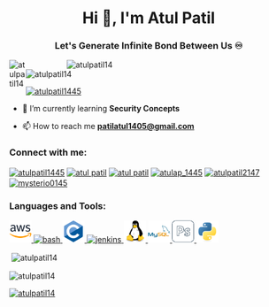 

<h1 align="center">Hi 👋, I'm Atul Patil</h1>
<h3 align="center">Let's Generate Infinite Bond Between Us ♾️</h3>
<img align="left" alt="atulpatil14" width="30" src="https://i.gifer.com/origin/d5/d51bd118fe85a5e16b2d3c2adac6b4cc_w200.gif" >

<img align="right" alt="atulpatil14" width="400" src="https://cdn.dribbble.com/users/1059583/screenshots/4171367/coding-freak.gif" >
<p align="left"> <img src="https://komarev.com/ghpvc/?username=atulpatil14&label=Profile%20views&color=0e75b6&style=flat" alt="atulpatil14" /> </p>

<p align="left"> <a href="https://twitter.com/atulpatil1445" target="blank"><img src="https://img.shields.io/twitter/follow/atulpatil1445?logo=twitter&style=for-the-badge" alt="atulpatil1445" /></a> </p>

- 🌱 I’m currently learning **Security Concepts**

- 📫 How to reach me **patilatul1405@gmail.com**

<h3 align="left">Connect with me:</h3>
<p align="left">
<a href="https://twitter.com/atulpatil1445" target="blank"><img align="center" src="https://raw.githubusercontent.com/rahuldkjain/github-profile-readme-generator/master/src/images/icons/Social/twitter.svg" alt="atulpatil1445" height="30" width="40" /></a>
<a href="https://linkedin.com/in/atul patil" target="blank"><img align="center" src="https://raw.githubusercontent.com/rahuldkjain/github-profile-readme-generator/master/src/images/icons/Social/linked-in-alt.svg" alt="atul patil" height="30" width="40" /></a>
<a href="https://fb.com/atul patil" target="blank"><img align="center" src="https://raw.githubusercontent.com/rahuldkjain/github-profile-readme-generator/master/src/images/icons/Social/facebook.svg" alt="atul patil" height="30" width="40" /></a>
<a href="https://instagram.com/atulap_1445" target="blank"><img align="center" src="https://raw.githubusercontent.com/rahuldkjain/github-profile-readme-generator/master/src/images/icons/Social/instagram.svg" alt="atulap_1445" height="30" width="40" /></a>
<a href="https://www.youtube.com/c/atulpatil2147" target="blank"><img align="center" src="https://raw.githubusercontent.com/rahuldkjain/github-profile-readme-generator/master/src/images/icons/Social/youtube.svg" alt="atulpatil2147" height="30" width="40" /></a>
<a href="https://www.hackerrank.com/mysterio0145" target="blank"><img align="center" src="https://raw.githubusercontent.com/rahuldkjain/github-profile-readme-generator/master/src/images/icons/Social/hackerrank.svg" alt="mysterio0145" height="30" width="40" /></a>
</p>

<h3 align="left">Languages and Tools:</h3>
<p align="left"> <a href="https://aws.amazon.com" target="_blank" rel="noreferrer"> <img src="https://raw.githubusercontent.com/devicons/devicon/master/icons/amazonwebservices/amazonwebservices-original-wordmark.svg" alt="aws" width="40" height="40"/> </a> <a href="https://www.gnu.org/software/bash/" target="_blank" rel="noreferrer"> <img src="https://www.vectorlogo.zone/logos/gnu_bash/gnu_bash-icon.svg" alt="bash" width="40" height="40"/> </a> <a href="https://www.cprogramming.com/" target="_blank" rel="noreferrer"> <img src="https://raw.githubusercontent.com/devicons/devicon/master/icons/c/c-original.svg" alt="c" width="40" height="40"/> </a> <a href="https://www.jenkins.io" target="_blank" rel="noreferrer"> <img src="https://www.vectorlogo.zone/logos/jenkins/jenkins-icon.svg" alt="jenkins" width="40" height="40"/> </a> <a href="https://www.linux.org/" target="_blank" rel="noreferrer"> <img src="https://raw.githubusercontent.com/devicons/devicon/master/icons/linux/linux-original.svg" alt="linux" width="40" height="40"/> </a> <a href="https://www.mysql.com/" target="_blank" rel="noreferrer"> <img src="https://raw.githubusercontent.com/devicons/devicon/master/icons/mysql/mysql-original-wordmark.svg" alt="mysql" width="40" height="40"/> </a> <a href="https://www.photoshop.com/en" target="_blank" rel="noreferrer"> <img src="https://raw.githubusercontent.com/devicons/devicon/master/icons/photoshop/photoshop-line.svg" alt="photoshop" width="40" height="40"/> </a> <a href="https://www.python.org" target="_blank" rel="noreferrer"> <img src="https://raw.githubusercontent.com/devicons/devicon/master/icons/python/python-original.svg" alt="python" width="40" height="40"/> </a> </p>


<p>&nbsp;<img align="center" src="https://github-readme-stats.vercel.app/api?username=atulpatil14&show_icons=true&locale=en", alt="atulpatil14" />
</p><p><img align="center" src="https://github-readme-streak-stats.herokuapp.com/?user=atulpatil14&" alt="atulpatil14" /></p>

<p align="left"> <a href="https://github.com/ryo-ma/github-profile-trophy"><img src="https://github-profile-trophy.vercel.app/?username=atulpatil14" alt="atulpatil14" /></a> </p>
